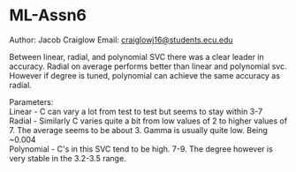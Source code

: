 # ML-Assn6
Author: Jacob Craiglow
Email: craiglowj16@students.ecu.edu

Between linear, radial, and polynomial SVC there was a clear leader in accuracy.
Radial on average performs better than linear and polynomial svc. However if degree is tuned,
polynomial can achieve the same accuracy as radial.

Parameters:  
Linear - C can vary a lot from test to test but seems to stay within 3-7  
Radial - Similarly C varies quite a bit from low values of 2 to higher values of 7. The average seems to be about 3. Gamma is usually quite low. Being ~0.004  
Polynomial - C's in this SVC tend to be high. 7-9. The degree however is very stable in the 3.2-3.5 range.  
